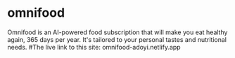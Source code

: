 # omnifood
Omnifood is an AI-powered food subscription that will make you eat healthy again, 365 days per year. It's tailored to your personal tastes and nutritional needs.
#The live link to this site: omnifood-adoyi.netlify.app
